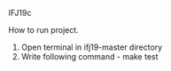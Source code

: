 IFJ19c

How to run project.
1) Open terminal in ifj19-master directory
2) Write following command - make test
